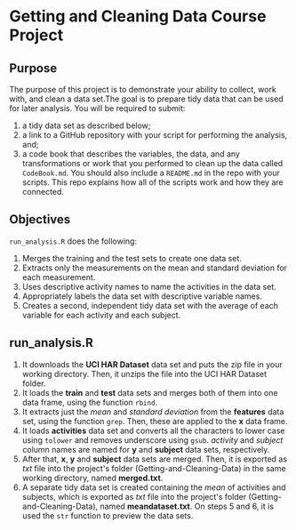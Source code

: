 # Getting and Cleaning Data Course Project
## Purpose
The purpose of this project is to demonstrate your ability to collect, work with, and clean a data set.The goal is to prepare tidy data that can be used for later analysis. You will be required to submit:
1. a tidy data set as described below;
2. a link to a GitHub repository with your script for performing the analysis, and;
3. a code book that describes the variables, the data, and any transformations or work that you performed to clean up the data called ``CodeBook.md``.
You should also include a ``README.md`` in the repo with your scripts. This repo explains how all of the scripts work and how they are connected.

## Objectives
``run_analysis.R`` does the following:
1. Merges the training and the test sets to create one data set.
2. Extracts only the measurements on the mean and standard deviation for each measurement.
3. Uses descriptive activity names to name the activities in the data set.
4. Appropriately labels the data set with descriptive variable names.
5. Creates a second, independent tidy data set with the average of each variable for each activity and each subject.

## run_analysis.R
1. It downloads the **UCI HAR Dataset** data set and puts the zip file in your working directory. Then, it unzips the file into the UCI HAR Dataset folder.
2. It loads the **train** and **test** data sets and merges both of them into one data frame, using the function ``rbind``.
3. It extracts just the *mean* and *standard deviation* from the **features** data set, using the function ``grep``. Then, these are applied to the **x** data frame.
4. It loads **activities** data set and converts all the characters to lower case using ``tolower`` and removes underscore using ``gsub``. *activity* and *subject* column names are named for **y** and **subject** data sets, respectively.
5. After that, **x**, **y** and **subject** data sets are merged. Then, it is exported as *txt* file into the project's folder (Getting-and-Cleaning-Data) in the same working directory, named **merged.txt**.
6. A separate tidy data set is created containing the *mean* of activities and subjects, which is exported as *txt* file into the project's folder (Getting-and-Cleaning-Data), named **meandataset.txt**.
On steps 5 and 6, it is used the ``str`` function to preview the data sets.